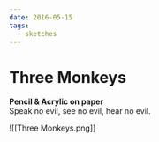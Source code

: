```yaml
---
date: 2016-05-15
tags:
  - sketches
---
```

# Three Monkeys
**Pencil & Acrylic on paper**  
Speak no evil, see no evil, hear no evil.

![[Three Monkeys.png]]

